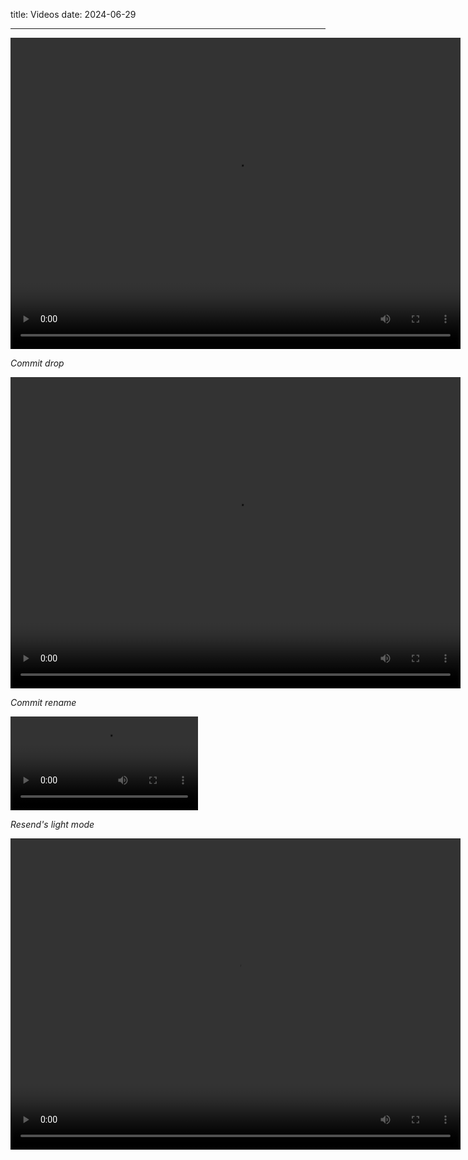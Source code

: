 title: Videos
date: 2024-06-29

---

<video width="720" height="498" autoplay loop preload>
  <source src="./commit-drop_720.mp4" type="video/mp4">
</video>

_Commit drop_

<video src="./commit-rename_720.mp4" width="720" height="498"></video>

_Commit rename_

<video src="https://resend.com/static/posts/introducing-light-mode-1.mp4" autoplay loop playsinline></video>

_Resend's light mode_

<video src="/intro.mp4" width="720" height="498"></video>
